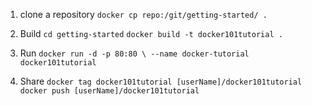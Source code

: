1. clone a repository
`docker cp repo:/git/getting-started/ .`

2. Build
`cd getting-started`
`docker build -t docker101tutorial .`

3. Run
`docker run -d -p 80:80 \ --name docker-tutorial docker101tutorial`


4. Share
`docker tag docker101tutorial [userName]/docker101tutorial`
`docker push [userName]/docker101tutorial`


